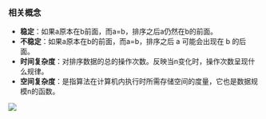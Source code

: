 ### 相关概念
* **稳定**：如果a原本在b前面，而a=b，排序之后a仍然在b的前面。
* **不稳定**：如果a原本在b的前面，而a=b，排序之后 a 可能会出现在 b 的后面。
* **时间复杂度**：对排序数据的总的操作次数。反映当n变化时，操作次数呈现什么规律。
* **空间复杂度**：是指算法在计算机内执行时所需存储空间的度量，它也是数据规模n的函数。

![](https://images2018.cnblogs.com/blog/849589/201804/849589-20180402133438219-1946132192.png)
